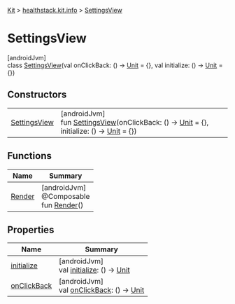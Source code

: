 
[Kit](../../../kit.html) > [healthstack.kit.info](../index.html) > [SettingsView](index.html)



# SettingsView



[androidJvm]\
class [SettingsView](index.html)(val onClickBack: () -&gt; [Unit](https://kotlinlang.org/api/latest/jvm/stdlib/kotlin/-unit/index.html) = {}, val initialize: () -&gt; [Unit](https://kotlinlang.org/api/latest/jvm/stdlib/kotlin/-unit/index.html) = {})



## Constructors


| | |
|---|---|
| [SettingsView](-settings-view.html) | [androidJvm]<br>fun [SettingsView](-settings-view.html)(onClickBack: () -&gt; [Unit](https://kotlinlang.org/api/latest/jvm/stdlib/kotlin/-unit/index.html) = {}, initialize: () -&gt; [Unit](https://kotlinlang.org/api/latest/jvm/stdlib/kotlin/-unit/index.html) = {}) |


## Functions


| Name | Summary |
|---|---|
| [Render](-render.html) | [androidJvm]<br>@Composable<br>fun [Render](-render.html)() |


## Properties


| Name | Summary |
|---|---|
| [initialize](initialize.html) | [androidJvm]<br>val [initialize](initialize.html): () -&gt; [Unit](https://kotlinlang.org/api/latest/jvm/stdlib/kotlin/-unit/index.html) |
| [onClickBack](on-click-back.html) | [androidJvm]<br>val [onClickBack](on-click-back.html): () -&gt; [Unit](https://kotlinlang.org/api/latest/jvm/stdlib/kotlin/-unit/index.html) |


